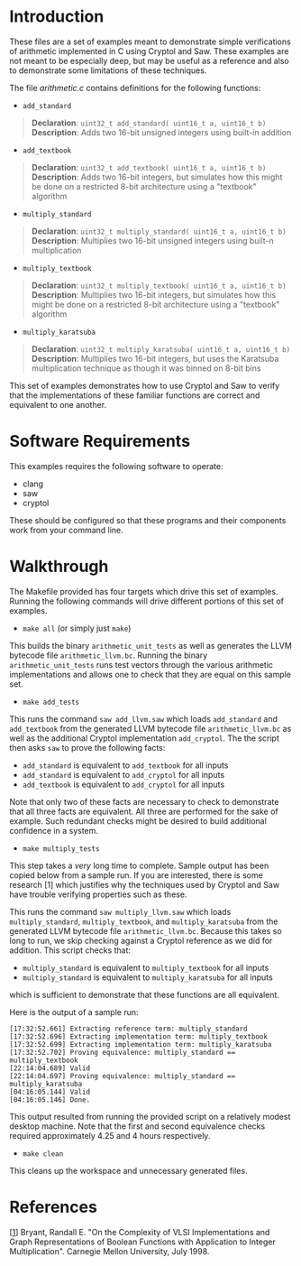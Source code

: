 Introduction
============

These files are a set of examples meant to demonstrate simple verifications of arithmetic implemented in C using Cryptol and Saw. These examples are not meant to be especially deep, but may be useful as a reference and also to demonstrate some limitations of these techniques.

The file *arithmetic.c* contains definitions for the following functions:
 
 * `add_standard`
 
  > __Declaration__: `uint32_t add_standard( uint16_t a, uint16_t b)`  
  > __Description__: Adds two 16-bit unsigned integers using built-in addition  
 
 * `add_textbook`
  > __Declaration__: `uint32_t add_textbook( uint16_t a, uint16_t b)`  
  > __Description__: Adds two 16-bit integers, but simulates how this might be done on a restricted 8-bit architecture using a "textbook" algorithm  
 
 * `multiply_standard`
  > __Declaration__: `uint32_t multiply_standard( uint16_t a, uint16_t b)`  
  > __Description__: Multiplies two 16-bit unsigned integers using built-n multiplication  

 * `multiply_textbook`
  > __Declaration__: `uint32_t multiply_textbook( uint16_t a, uint16_t b)`  
  > __Description__: Multiplies two 16-bit integers, but simulates how this might be done on a restricted 8-bit architecture using a "textbook" algorithm  
 
 * `multiply_karatsuba`
  > __Declaration__: `uint32_t multiply_karatsuba( uint16_t a, uint16_t b)`  
  > __Description__: Multiplies two 16-bit integers, but uses the Karatsuba multiplication technique as though it was binned on 8-bit bins  

This set of examples demonstrates how to use Cryptol and Saw to verify that the implementations of these familiar functions are correct and equivalent to one another.


Software Requirements
=====================

This examples requires the following software to operate:

  * clang
  * saw
  * cryptol

These should be configured so that these programs and their components work from your command line.


Walkthrough
===========

The Makefile provided has four targets which drive this set of examples. Running the following commands will drive different portions of this set of examples.

* `make all` (or simply just `make`)

This builds the binary `arithmetic_unit_tests` as well as generates the LLVM bytecode file `arithmetic_llvm.bc`. Running the binary `arithmetic_unit_tests` runs test vectors through the various arithmetic implementations and allows one to check that they are equal on this sample set.

* `make add_tests`

This runs the command `saw add_llvm.saw` which loads `add_standard` and `add_textbook` from the generated LLVM bytecode file `arithmetic_llvm.bc` as well as the additional Cryptol implementation `add_cryptol`. The the script then asks `saw` to prove the following facts:

  - `add_standard` is equivalent to `add_textbook` for all inputs
  - `add_standard` is equivalent to `add_cryptol` for all inputs
  - `add_textbook` is equivalent to `add_cryptol` for all inputs

Note that only two of these facts are necessary to check to demonstrate that all three facts are equivalent. All three are performed for the sake of example. Such redundant checks might be desired to build additional confidence in a system.

* `make multiply_tests`

This step takes a *very* long time to complete. Sample output has been copied below from a sample run. If you are interested, there is some research [1] which justifies why the techniques used by Cryptol and Saw have trouble verifying properties such as these.

This runs the command `saw multiply_llvm.saw` which loads `multiply_standard`, `multiply_textbook`, and `multiply_karatsuba` from the generated LLVM bytecode file `arithmetic_llvm.bc`. Because this takes so long to run, we skip checking against a Cryptol reference as we did for addition. This script checks that:

  - `multiply_standard` is equivalent to `multiply_textbook` for all inputs
  - `multiply_standard` is equivalent to `multiply_karatsuba` for all inputs

which is sufficient to demonstrate that these functions are all equivalent.

Here is the output of a sample run:

    [17:32:52.661] Extracting reference term: multiply_standard
    [17:32:52.696] Extracting implementation term: multiply_textbook
    [17:32:52.699] Extracting implementation term: multiply_karatsuba
    [17:32:52.702] Proving equivalence: multiply_standard == multiply_textbook
    [22:14:04.689] Valid
    [22:14:04.697] Proving equivalence: multiply_standard == multiply_karatsuba
    [04:16:05.144] Valid
    [04:16:05.146] Done.

This output resulted from running the provided script on a relatively modest desktop machine. Note that the first and second equivalence checks required approximately 4.25 and 4 hours respectively.

* `make clean`

This cleans up the workspace and unnecessary generated files.


References
==========

[[1](https://ieeexplore.ieee.org/document/73590)] Bryant, Randall E. "On the Complexity of VLSI Implementations and Graph Representations of Boolean Functions with Application to Integer Multiplication". Carnegie Mellon University, July 1998.
